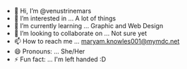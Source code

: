 - 👋 Hi, I’m @venustrinemars
- 👀 I’m interested in ... A lot of things
- 🌱 I’m currently learning ... Graphic and Web Design
- 💞️ I’m looking to collaborate on ... Not sure yet
- 📫 How to reach me ... maryam.knowles001@mymdc.net
- 😄 Pronouns: ... She/Her
- ⚡ Fun fact: ... I'm left handed :D

<!---
venustrinemars/venustrinemars is a ✨ special ✨ repository because its `README.md` (this file) appears on your GitHub profile.
You can click the Preview link to take a look at your changes.
--->
